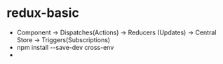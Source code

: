 # redux-basic

* Component -> Dispatches(Actions) -> Reducers (Updates) -> Central Store  -> Triggers(Subscriptions)
* npm install --save-dev cross-env
*
